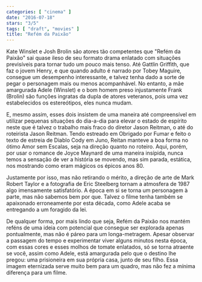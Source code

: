 ```yaml
---
categories: [ "cinema" ]
date: "2016-07-18"
stars: "3/5"
tags: [ "draft", "movies" ]
title: "Refém da Paixão"
---
```

Kate Winslet e Josh Brolin são atores tão competentes que "Refém da
Paixão" sai quase ileso de seu formato drama enlatado com situações
previsíveis para tornar tudo um pouco mais tenso. Até Gattlin
Griffith, que faz o jovem Henry, e que quando adulto é narrado por
Tobey Maguire, consegue um desempenho interessante, e talvez tenha dado
a sorte de pegar o personagem mais ou menos acompanhável. No entanto,
a mãe amargurada Adele (Winslet) e o bom homem preso injustamente Frank
(Brolin) são funções ingratas da dupla de atores veteranos, pois uma
vez estabelecidos os estereótipos, eles nunca mudam.

E, mesmo assim, esses dois insistem de uma maneira até compreensível
em utilizar pequenas situações do dia-a-dia para elevar o estado
de espírito neste que é talvez o trabalho mais fraco do diretor
Jason Reitman, o até do roteirista Jason Reitman. Tendo estreado em
Obrigado por Fumar e feito o texto de estreia de Diablo Cody em Juno,
Reitan manteve a boa forma no ótimo Amor sem Escalas, seja na direção
quanto no roteiro. Aqui, porém, por usar o romance de Joyce Maynard de
uma maneira insípida, nunca temos a sensação de ver a história se
movendo, mas sim parada, estática, nos mostrando como eram mágicos os
épicos anos 80.

Justamente por isso, mas não retirando o mérito, a direção de arte de
Mark Robert Taylor e a fotografia de Eric Steelberg tornam a atmosfera de
1987 algo imensamente satisfatório. A época em si se torna um personagem
à parte, mas não sabemos bem por que. Talvez o filme tenha também se
apaixonado erroneamente por esta década, como Adele acaba se entregando
a um foragido da lei.

De qualquer forma, por mais lindo que seja, Refém da Paixão nos
mantém reféns de uma ideia com potencial que consegue ser explorada
apenas pontualmente, mas não é páreo para um longa-metragem. Apesar
observar a passagem do tempo e experimentar viver alguns minutos nesta
época, com essas cores e esses molhos de tomate enlatados, só se
torna atraente se você, assim como Adele, está amargurada pelo que o
destino lhe pregou: uma prisioneira em sua própria casa, junto de seu
filho. Essa imagem eternizada serve muito bem para um quadro, mas não
fez a mínima diferença para um filme.
